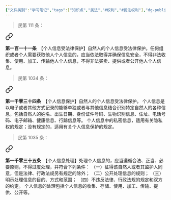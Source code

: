 ```yaml
---
{"文件类别":"学习笔记","tags":["知识点","民法","#权利","#民法权利"],"dg-publish":true,"permalink":"/学习笔记studyup/民法总论/个人信息权/","dgPassFrontmatter":true,"created":"2024-10-24T22:09:28.674+08:00","updated":"2024-12-01T19:37:46.985+08:00"}
---
```


>民第 111 条：
<div class="transclusion internal-embed is-loaded"><a class="markdown-embed-link" href="/////#t111" aria-label="Open link"><svg xmlns="http://www.w3.org/2000/svg" width="24" height="24" viewBox="0 0 24 24" fill="none" stroke="currentColor" stroke-width="2" stroke-linecap="round" stroke-linejoin="round" class="svg-icon lucide-link"><path d="M10 13a5 5 0 0 0 7.54.54l3-3a5 5 0 0 0-7.07-7.07l-1.72 1.71"></path><path d="M14 11a5 5 0 0 0-7.54-.54l-3 3a5 5 0 0 0 7.07 7.07l1.71-1.71"></path></svg></a><div class="markdown-embed">



**第一百一十一条**　【个人信息受法律保护】自然人的个人信息受法律保护。任何组织或者个人需要获取他人个人信息的，应当依法取得并确保信息安全，不得非法收集、使用、加工、传输他人个人信息，不得非法买卖、提供或者公开他人个人信息。 

</div></div>


>民第 1034 条：
<div class="transclusion internal-embed is-loaded"><a class="markdown-embed-link" href="/////#t1034" aria-label="Open link"><svg xmlns="http://www.w3.org/2000/svg" width="24" height="24" viewBox="0 0 24 24" fill="none" stroke="currentColor" stroke-width="2" stroke-linecap="round" stroke-linejoin="round" class="svg-icon lucide-link"><path d="M10 13a5 5 0 0 0 7.54.54l3-3a5 5 0 0 0-7.07-7.07l-1.72 1.71"></path><path d="M14 11a5 5 0 0 0-7.54-.54l-3 3a5 5 0 0 0 7.07 7.07l1.71-1.71"></path></svg></a><div class="markdown-embed">



**第一千零三十四条**　【个人信息保护】自然人的个人信息受法律保护。
个人信息是以电子或者其他方式记录的能够单独或者与其他信息结合识别特定自然人的各种信息，包括自然人的姓名、出生日期、身份证件号码、生物识别信息、住址、电话号码、电子邮箱、健康信息、行踪信息等。
个人信息中的私密信息，适用有关隐私权的规定；没有规定的，适用有关个人信息保护的规定。 

</div></div>


>民第 1035 条：
<div class="transclusion internal-embed is-loaded"><a class="markdown-embed-link" href="/////#t1035" aria-label="Open link"><svg xmlns="http://www.w3.org/2000/svg" width="24" height="24" viewBox="0 0 24 24" fill="none" stroke="currentColor" stroke-width="2" stroke-linecap="round" stroke-linejoin="round" class="svg-icon lucide-link"><path d="M10 13a5 5 0 0 0 7.54.54l3-3a5 5 0 0 0-7.07-7.07l-1.72 1.71"></path><path d="M14 11a5 5 0 0 0-7.54-.54l-3 3a5 5 0 0 0 7.07 7.07l1.71-1.71"></path></svg></a><div class="markdown-embed">



**第一千零三十五条**　【个人信息处理】处理个人信息的，应当遵循合法、正当、必要原则，不得过度处理，并符合下列条件：
（一）征得该自然人或者其监护人同意，但是法律、行政法规另有规定的除外；
（二）公开处理信息的规则；
（三）明示处理信息的目的、方式和范围；
（四）不违反法律、行政法规的规定和双方的约定。
个人信息的处理包括个人信息的收集、存储、使用、加工、传输、提供、公开等。 

</div></div>
